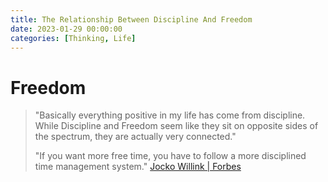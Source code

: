 ```yaml
---
title: The Relationship Between Discipline And Freedom
date: 2023-01-29 00:00:00
categories: [Thinking, Life]
---
```


# Freedom
> "Basically everything positive in my life has come from discipline. While Discipline and Freedom seem like
> they sit on opposite sides of the spectrum, they are actually very connected."
>
> "If you want more free time, you have to follow a more disciplined time management system."
> [Jocko Willink | Forbes](https://www.forbes.com/sites/danschawbel/2017/10/17/jocko-willink-the-relationship-between-discipline-and-freedom/)
